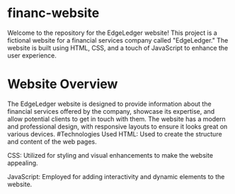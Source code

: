 # financ-website
Welcome to the repository for the EdgeLedger website! This project is a fictional website for a financial services company called "EdgeLedger." The website is built using HTML, CSS, and a touch of JavaScript to enhance the user experience.
# Website Overview
The EdgeLedger website is designed to provide information about the financial services offered by the company, showcase its expertise, and allow potential clients to get in touch with them. The website has a modern and professional design, with responsive layouts to ensure it looks great on various devices.
#Technologies Used
HTML: Used to create the structure and content of the web pages.

CSS: Utilized for styling and visual enhancements to make the website appealing.

JavaScript: Employed for adding interactivity and dynamic elements to the website.
